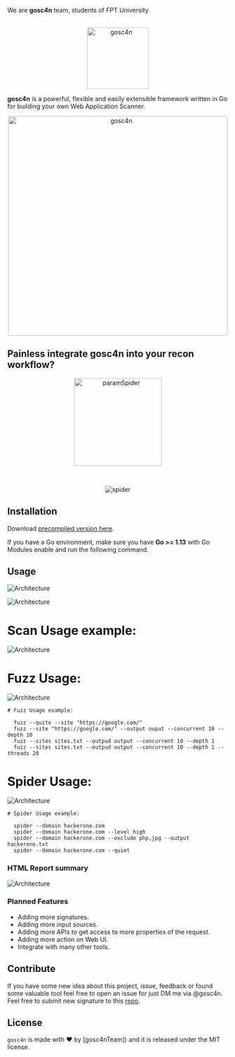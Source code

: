We are **gosc4n** team, students of FPT University <br/> <br/>
<p align="center">
  <img alt="gosc4n" src="https://raw.githubusercontent.com/goSc4n/goSc4n/main/Logo_goSc4n.png" height="140"/>
  <p align="center">
  </p>
</p>

**gosc4n** is a powerful, flexible and easily extensible framework written in Go for building your own Web Application
Scanner.

<p align="center">
<img alt="gosc4n" src="https://raw.githubusercontent.com/goSc4n/goSc4n/main/Roadmap.png" height="500" />
</p>

## Painless integrate gosc4n into your recon workflow?

<p align="center">
  <img alt="paramSpider" src="https://raw.githubusercontent.com/devanshbatham/ParamSpider/master/static/banner.PNG" height="200" />
  <p align="center"><br /></p>
   <p align="center">
    <img alt="spider" src="https://raw.githubusercontent.com/goSc4n/goSc4n/main/parmspider.PNG" />
  </p> 
</p>

## Installation

Download [precompiled version here](https://github.com/goSc4n/goSc4n/releases).

If you have a Go environment, make sure you have **Go >= 1.13** with Go Modules enable and run the following command.


## Usage
![Architecture](https://raw.githubusercontent.com/goSc4n/goSc4n/main/scanusage1.png)

![Architecture](https://raw.githubusercontent.com/goSc4n/goSc4n/main/scanusage2.PNG)

# Scan Usage example:
![Architecture](https://raw.githubusercontent.com/goSc4n/goSc4n/main/scanexample.PNG)


 
# Fuzz Usage:
![Architecture](https://raw.githubusercontent.com/goSc4n/goSc4n/main/fuzzusage.png)


```shell
# Fuzz Usage example:
  
  fuzz --quite --site "https://google.com/"
  fuzz --site "https://google.com/" --output ouput --concurrent 10 --depth 10
  fuzz --sites sites.txt --outpud output --concurrent 10 --depth 1
  fuzz --sites sites.txt --outpud output --concurrent 10 --depth 1 --threads 20
```
 
# Spider Usage:
![Architecture](https://raw.githubusercontent.com/goSc4n/goSc4n/main/spiderusage.png)


```shell
# Spider Usage example:
  
  spider --domain hackerone.com
  spider --domain hackerone.com --level high
  spider --domain hackerone.com --exclude php,jpg --output hackerone.txt
  spider --domain hackerone.com --quiet
```






### HTML Report summary

![Architecture](https://raw.githubusercontent.com/goSc4n/goSc4n/main/summary.png)



### Planned Features

* Adding more signatures.
* Adding more input sources.
* Adding more APIs to get access to more properties of the request.
* Adding more action on Web UI.
* Integrate with many other tools.

## Contribute

If you have some new idea about this project, issue, feedback or found some valuable tool feel free to open an issue for
just DM me via @gosc4n. Feel free to submit new signature to
this [repo](https://github.com/goSc4n/goSc4n/tree/main/base-signatures).





## License

`gosc4n` is made with ♥ by [gosc4nTeam]) and it is released under the MIT license.

